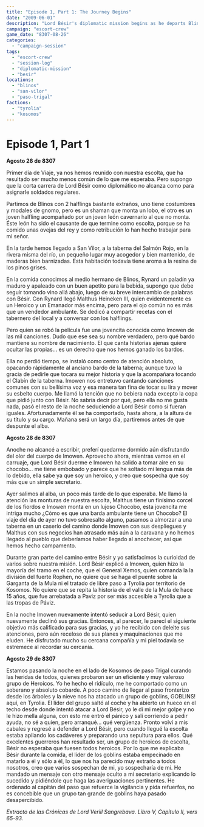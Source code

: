 ```yaml
---
title: "Episode 1, Part 1: The Journey Begins"
date: "2009-06-01"
description: "Lord Bésir's diplomatic mission begins as he departs Blinos with an unusual escort, setting the stage for unexpected adventures and political intrigue."
campaign: "escort-crew"
game_date: "8307-08-26"
categories:
  - "campaign-session"
tags:
  - "escort-crew"
  - "session-log"
  - "diplomatic-mission"
  - "besir"
locations:
  - "blinos"
  - "san-vilor"
  - "paso-trigal"
factions:
  - "tyrolia"
  - "kosomos"
---
```


# Episode 1, Part 1

**Agosto 26 de 8307**

Primer día de Viaje, ya nos hemos reunido con nuestra escolta, que ha resultado ser mucho menos común de lo que me esperaba. Pero supongo que la corta carrera de Lord Bésir como diplomático no alcanza como para asignarle soldados regulares.

Partimos de Blinos con 2 halflings bastante extraños, uno tiene costumbres y modales de gnomo, pero es un shaman que monta un lobo, el otro es un joven halfling acompañado por un joven león cavernario al que no monta. Éste león ha sido el causante de que termine como escolta, porque se ha comido unas ovejas del rey y como retribución lo han hecho trabajar para mi señor.

En la tarde hemos llegado a San Vilor, a la taberna del Salmón Rojo, en la rivera misma del río, un pequeño lugar muy acogedor y bien mantenido, de maderas bien barnizadas. Esta habitación todavía tiene aroma a la resina de los pinos grises.

En la comida conocimos al medio hermano de Blinos, Rynard un paladín ya maduro y apaleado con un buen apetito para la bebida, supongo que debe seguir tomando vino allá abajo, luego de su breve intercambio de palabras con Bésir.
Con Rynard llegó Malthus Heineken III, quien evidentemente es un Heroico y un Emanador más encima, pero para el ojo común no es más que un vendedor ambulante. Se dedicó a compartir recetas con el tabernero del local y a conversar con los halflings.

Pero quien se robó la película fue una jovencita conocida como Imowen de las mil canciones. Dudo que ese sea su nombre verdadero, pero qué bardo mantiene su nombre de nacimiento. El que canta historias ajenas quiere ocultar las propias… es un derecho que nos hemos ganado los bardos.

Ella no perdió tiempo, se instaló como centro de atención absoluto, opacando rápidamente al anciano bardo de la taberna; aunque tuvo la gracia de pedirle que tocara su mejor historia y que la acompañara tocando el Clabín de la taberna. Imowen nos entretuvo cantando canciones comunes con su bellísima voz y esa manera tan fina de tocar su lira y mover su esbelto cuerpo. Me llamó la tención que no bebiera nada excepto la copa que pidió junto con Bésir.
No sabría decir por qué, pero ella no me gusta nada, pasó el resto de la noche seduciendo a Lord Bésir como si fueran iguales. Afortunadamente él se ha comportado, hasta ahora, a la altura de su título y su cargo.
Mañana será un largo día, partiremos antes de que despunte el alba.

**Agosto 28 de 8307**

Anoche no alcancé a escribir, preferí quedarme dormido aún disfrutando del olor del cuerpo de Imowen. Aprovecho ahora, mientras vamos en el carruaje, que Lord Bésir duerme e Imowen ha salido a tomar aire en su chocobo... me tiene embobado y parece que he soltado mi lengua más de lo debido, ella sabe ya que soy un heroico, y creo que sospecha que soy más que un simple secretario.

Ayer salimos al alba, un poco más tarde de lo que esperaba. Me llamó la atención las monturas de nuestra escolta, Malthus tiene un finísimo corcel de los fiordos e Imowen monta en un lujoso Chocobo, esta jovencita me intriga mucho ¿Cómo es que una barda ambulante tiene un Chocobo?
El viaje del día de ayer no tuvo sobresalto alguno, pasamos a almorzar a una taberna en un caserío del camino donde Imowen con sus despliegues y Malthus con sus negocios han atrasado más aún a la caravana y no hemos llegado al pueblo que deberíamos haber llegado al anochecer, así que hemos hecho campamento.

Durante gran parte del camino entre Bésir y yo satisfacimos la curioidad de varios sobre nuestra misión. Lord Bésir explicó a Imowen, quien hizo la mayoría del tramo en el coche, que el General Xemos, quien comanda la la división del fuerte Rophen, no quiere que se haga el puente sobre la Garganta de la Mula ni el tratado de libre paso a Tyrolia por territorio de Kosomos. No quiere que se repita la historia de el valle de la Mula de hace 15 años, que fue arrebatada a Paviz por ser más accesible a Tyrolia que a las tropas de Páviz.

En la noche Imowen nuevamente intentó seducir a Lord Bésir, quien nuevamente declinó sus gracias. Entonces, al parecer, le parecí el siguiente objetivo más calificado para sus gracias, y yo he recibido con deleite sus atenciones, pero aún receloso de sus planes y maquinaciones que me eluden. He disfrutado mucho su cercana compañía y mi piel todavía se estremece al recordar su cercanía.

**Agosto 29 de 8307**

Estamos pasando la noche en el lado de Kosomos de paso Trigal curando las heridas de todos, quienes probaron ser un eficiente y muy valeroso grupo de Heroicos.
Yo he hecho el ridículo, me he comportado como un soberano y absoluto cobarde. A poco camino de llegar al paso fronterizo desde los árboles y la nieve nos ha atacado un grupo de goblins, GOBLINS! aquí, en Tyrolia. El líder del grupo saltó al coche y ha abierto un hueco en el techo desde donde intentó atacar a Lord Bésir, yo le di mi mejor golpe y no le hizo mella alguna, con esto me entró el pánico y salí corriendo a pedir ayuda, no sé a quien, pero arranqué... qué vergüenza.
Pronto volví a mis cabales y regresé a defender a Lord Bésir, pero cuando llegué la escolta estaba apilando los cadáveres y preparando una sepultura para ellos. Qué excelentes guerreros han resultado ser, un grupo de heroicos de escolta, Bésir no esperaba que fuesen todos heroicos.
Por lo que me explicaba Bésir durante la comida, el líder de los goblins estaba empecinado en matarlo a él y sólo a él, lo que nos ha parecido muy extraño a todos nosotros, creo que varios sospechan de mi, yo sospecharía de mi. He mandado un mensaje con otro mensaje oculto a mi secretario explicando lo sucedido y pidiéndole que haga las averiguaciones pertinentes. He ordenado al capitán del paso que refuerce la vigilancia y pida refuerfos, no es concebible que un grupo tan grande de goblins haya pasado desapercibido.

*Extracto de las Crónicas de Lord Veriil Sangrebava.
Libro V, Capítulo II, vers 65-93.*